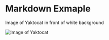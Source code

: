 # Markdown Exmaple #
Image of Yaktocat in front of white background

![Image of Yaktocat](https://octodex.github.com/images/yaktocat.png)
